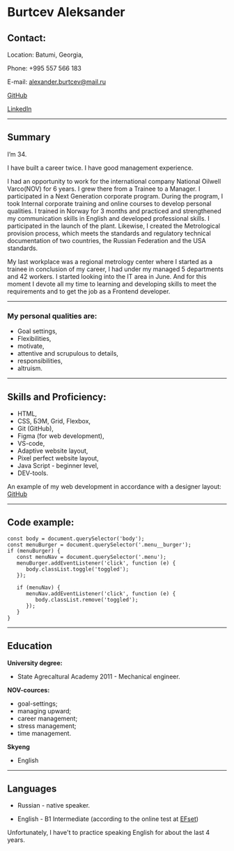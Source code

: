 # **Burtcev Aleksander** #


## **Contact:**

Location: Batumi, Georgia,

Phone: +995 557 566 183

E-mail: alexander.burtcev@mail.ru

[GitHub](https://github.com/BurtcevAN) 

[LinkedIn](https://www.linkedin.com/in/%D0%B0%D0%BB%D0%B5%D0%BA%D1%81%D0%B0%D0%BD%D0%B4%D1%80-%D0%B1%D1%83%D1%80%D1%86%D0%B5%D0%B2-67481917b/)


***

## **Summary**
I’m 34. 

I have built a career twice. I have good management experience.

I had an opportunity to work for the international company National Oilwell Varco(NOV) for 6 years. I grew there from a Trainee to a Manager. I participated in a Next Generation corporate program. During the program, I took Internal corporate training and online courses to develop personal qualities. I trained in Norway for 3 months and practiced and strengthened my communication skills in English and developed professional skills. I participated in the launch of the plant. Likewise, I created the Metrological provision process, which meets the standards and regulatory technical documentation of two countries, the Russian Federation and the USA standards. 


My last workplace was a regional metrology center where I started as a trainee in conclusion of my career, I had under my managed 5 departments and 42 workers.
I started looking into the IT area in June. And for this moment I devote all my time to learning and developing skills to meet the requirements and to get the job as a Frontend developer.

***

### **My personal qualities are:**


* Goal settings,
* Flexibilities,
* motivate,
* attentive and scrupulous to details,
* responsibilities,
* altruism.

***

## **Skills and Proficiency:**

* HTML,
* CSS, БЭМ, Grid, Flexbox,
* Git (GitHub),
* Figma (for web development),
* VS-code,
* Adaptive website layout,
* Pixel perfect website layout,
* Java Script - beginner level,
* DEV-tools.

An example of my web development in accordance with a designer layout: [GitHub](https://github.com/BurtcevAN/First-project)

***

## **Code example:**

```
const body = document.querySelector('body');
const menuBurger = document.querySelector('.menu__burger');
if (menuBurger) {
   const menuNav = document.querySelector('.menu');
   menuBurger.addEventListener('click', function (e) {
      body.classList.toggle('toggled');
   });

   if (menuNav) {
      menuNav.addEventListener('click', function (e) {
         body.classList.remove('toggled');
      });
   }
}
```



***

## **Education**

**University degree:**

* State Agrecaltural Academy 2011 - Mechanical engineer.

**NOV-cources:**

* goal-settings;
* managing upward;
* career management;
* stress management;
* time management.


**Skyeng**
* English


***

## **Languages**

* Russian - native speaker.

* English - B1 Intermediate (according to the online test at [EFset](https://www.efset.org)) 

Unfortunately, I have't to practice speaking English for about the last 4 years.

